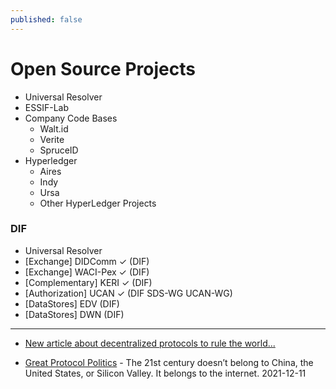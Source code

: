 ```yaml
---
published: false
---
```

# Open Source Projects

- Universal Resolver
- ESSIF-Lab
- Company Code Bases
  - Walt.id
  - Verite
  - SpruceID
- Hyperledger
  - Aires
  - Indy
  - Ursa
  - Other HyperLedger Projects

### DIF
- Universal Resolver
- [Exchange] DIDComm  ✓ (DIF)
- [Exchange] WACI-Pex ✓ (DIF)
- [Complementary] KERI ✓ (DIF)
- [Authorization] UCAN ✓ (DIF SDS-WG UCAN-WG)
- [DataStores] EDV (DIF)
- [DataStores] DWN (DIF)


---


* [New article about decentralized protocols to rule the world...](https://lists.w3.org/Archives/Public/public-credentials/2021Dec/0105.html)

* [Great Protocol Politics](https://foreignpolicy.com/2021/12/11/bitcoin-ethereum-cryptocurrency-web3-great-protocol-politics/) - The 21st century doesn’t belong to China, the United States, or Silicon Valley. It belongs to the internet. 2021-12-11
